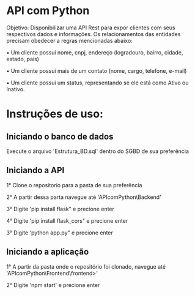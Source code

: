# API com Python
Objetivo: Disponibilizar uma API Rest para expor clientes com seus respectivos dados e informações.
Os relacionamentos das entidades precisam obedecer a regras mencionadas abaixo:

•	Um cliente possui nome, cnpj, endereço (logradouro, bairro, cidade, estado, país)

•	Um cliente possui mais de um contato (nome, cargo, telefone, e-mail)

•	Um cliente possui um status, representando se ele está como Ativo ou Inativo.



# Instruções de uso:

## Iniciando o banco de dados

Execute o arquivo 'Estrutura_BD.sql' dentro do SGBD de sua preferência
## Iniciando a API
1° Clone o repositorio para a pasta de sua preferência

2° A partir dessa parta navegue até 'APIcomPython\Backend'

3° Digite 'pip install flask" e precione enter 

4° Digite 'pip install flask_cors" e precione enter 

3° Digite 'python app.py" e precione enter

## Iniciando a aplicação

1° A partir da pasta onde o repositório foi clonado, navegue até 'APIcomPython\Frontend\frontend>'

2° Digite 'npm start' e precione enter